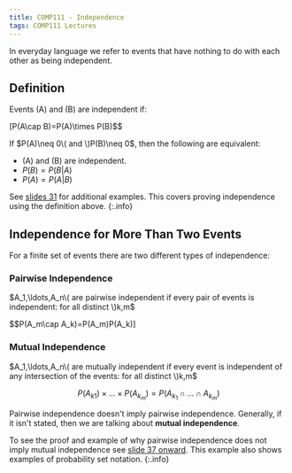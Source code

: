 ```yaml
---
title: COMP111 - Independence
tags: COMP111 Lectures
---
```

In everyday language we refer to events that have nothing to do with each other as being independent.

## Definition
Events \(A\) and \(B\) are independent if:

\[P(A\cap B)=P(A)\times P(B)$$

If $P(A)\neq 0\( and \)P(B)\neq 0$, then the following are equivalent:

* \(A\) and \(B\) are independent.
* $P(B)=P(B\vert A)$
* $P(A)=P(A\vert B)$

See [slides 31]({{site.baseurl}}/assets/COMP111/Lectures/2020-11-19.pdf) for additional examples. This covers proving independence using the definition above.
{:.info}

## Independence for More Than Two Events
For a finite set of events there are two different types of independence:

### Pairwise Independence
$A_1,\ldots,A_n\( are pairwise independent if every pair of events is independent: for all distinct \)k,m$

$$P(A_m\cap A_k)=P(A_m)P(A_k)\]

### Mutual Independence
$A_1,\ldots,A_n\( are mutually independent if every event is independent of any intersection of the events: for all distinct \)k,m$
 
$$P(A_{k1})\times\ldots\times P(A_{k_m})=P(A_{k_1}\cap\ldots\cap A_{k_m})$$

Pairwise independence doesn't imply pairwise independence. Generally, if it isn't stated, then we are talking about **mutual independence**.

To see the proof and example of why pairwise independence does not imply mutual independence see [slide 37 onward]({{site.baseurl}}/assets/COMP111/Lectures/2020-11-19.pdf). This example also shows examples of probability set notation.
{:.info}
